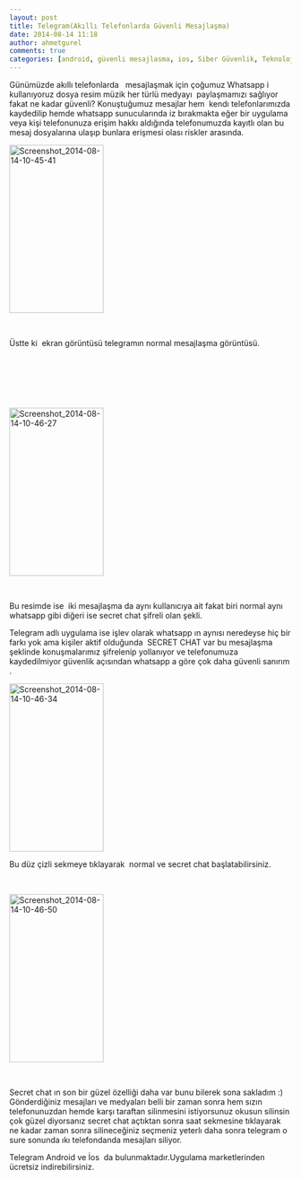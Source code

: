 ```yaml
---
layout: post
title: Telegram(Akıllı Telefonlarda Güvenli Mesajlaşma)
date: 2014-08-14 11:18
author: ahmetgurel
comments: true
categories: [android, güvenli mesajlasma, ios, Siber Güvenlik, Teknoloji, telegram, whatsapp]
---
```

Günümüzde akıllı telefonlarda   mesajlaşmak için çoğumuz Whatsapp i kullanıyoruz dosya resim müzik her türlü medyayı  paylaşmamızı sağlıyor fakat ne kadar güvenli? Konuştuğumuz mesajlar hem  kendı telefonlarımızda kaydedilip hemde whatsapp sunucularında iz bırakmakta eğer bir uygulama veya kişi telefonunuza erişim hakkı aldığında telefonumuzda kayıtlı olan bu mesaj dosyalarına ulaşıp bunlara erişmesi olası riskler arasında.

<a href="http://www.gurelahmet.com/wp-content/uploads/2014/08/Screenshot_2014-08-14-10-45-41.png"><img class="alignnone size-medium wp-image-103" src="http://www.gurelahmet.com/wp-content/uploads/2014/08/Screenshot_2014-08-14-10-45-41-168x300.png" alt="Screenshot_2014-08-14-10-45-41" width="168" height="300" /></a>

&nbsp;

Üstte ki  ekran görüntüsü telegramın normal mesajlaşma görüntüsü.

&nbsp;

&nbsp;

&nbsp;

<a href="http://www.gurelahmet.com/wp-content/uploads/2014/08/Screenshot_2014-08-14-10-46-27.png"><img class="alignnone size-medium wp-image-104" src="http://www.gurelahmet.com/wp-content/uploads/2014/08/Screenshot_2014-08-14-10-46-27-168x300.png" alt="Screenshot_2014-08-14-10-46-27" width="168" height="300" /></a>

&nbsp;

Bu resimde ise  iki mesajlaşma da aynı kullanıcıya ait fakat biri normal aynı whatsapp gibi diğeri ise secret chat şifreli olan şekli.

Telegram adlı uygulama ise işlev olarak whatsapp ın aynısı neredeyse hiç bir farkı yok ama kişiler aktif olduğunda  SECRET CHAT var bu mesajlaşma şeklinde konuşmalarımız şifrelenip yollanıyor ve telefonumuza kaydedilmiyor güvenlik açısından whatsapp a göre çok daha güvenli sanırım .

<a href="http://www.gurelahmet.com/wp-content/uploads/2014/08/Screenshot_2014-08-14-10-46-34.png"><img class="alignnone size-medium wp-image-105" src="http://www.gurelahmet.com/wp-content/uploads/2014/08/Screenshot_2014-08-14-10-46-34-168x300.png" alt="Screenshot_2014-08-14-10-46-34" width="168" height="300" /></a>

Bu düz çizli sekmeye tıklayarak  normal ve secret chat başlatabilirsiniz.

&nbsp;

<a href="http://www.gurelahmet.com/wp-content/uploads/2014/08/Screenshot_2014-08-14-10-46-50.png"><img class="alignnone size-medium wp-image-106" src="http://www.gurelahmet.com/wp-content/uploads/2014/08/Screenshot_2014-08-14-10-46-50-168x300.png" alt="Screenshot_2014-08-14-10-46-50" width="168" height="300" /></a>

&nbsp;

Secret chat ın son bir güzel özelliği daha var bunu bilerek sona sakladım :) Gönderdiğiniz mesajları ve medyaları belli bir zaman sonra hem sızın telefonunuzdan hemde karşı taraftan silinmesini istiyorsunuz okusun silinsin çok güzel diyorsanız secret chat açtıktan sonra saat sekmesine tıklayarak ne kadar zaman sonra silineceğiniz seçmeniz yeterlı daha sonra telegram o sure sonunda ıkı telefondanda mesajları siliyor.

Telegram Android ve İos  da bulunmaktadır.Uygulama marketlerinden ücretsiz indirebilirsiniz.


<script>
  (function(i,s,o,g,r,a,m){i['GoogleAnalyticsObject']=r;i[r]=i[r]||function(){
  (i[r].q=i[r].q||[]).push(arguments)},i[r].l=1*new Date();a=s.createElement(o),
  m=s.getElementsByTagName(o)[0];a.async=1;a.src=g;m.parentNode.insertBefore(a,m)
  })(window,document,'script','//www.google-analytics.com/analytics.js','ga');

  ga('create', 'UA-65335586-1', 'auto');
  ga('send', 'pageview');

</script>
